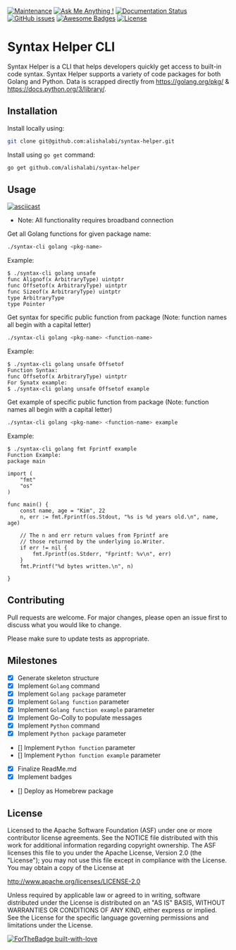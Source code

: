 [![Maintenance](https://img.shields.io/badge/Maintained%3F-yes-green.svg)](https://GitHub.com/Naereen/StrapDown.js/graphs/commit-activity) [![Ask Me Anything !](https://img.shields.io/badge/Ask%20me-anything-1abc9c.svg)](https://GitHub.com/Naereen/ama) [![Documentation Status](https://readthedocs.org/projects/ansicolortags/badge/?version=latest)](http://ansicolortags.readthedocs.io/?badge=latest) [![GitHub issues](https://img.shields.io/github/issues/Naereen/StrapDown.js.svg)](https://GitHub.com/Naereen/StrapDown.js/issues/) [![Awesome Badges](https://img.shields.io/badge/badges-awesome-green.svg)](https://github.com/Naereen/badges) [![License](https://img.shields.io/badge/License-Apache%202.0-blue.svg)](https://opensource.org/licenses/Apache-2.0)



# Syntax Helper CLI

Syntax Helper is a CLI that helps developers quickly get access to built-in code syntax. Syntax Helper supports a variety of code packages for both Golang and Python. Data is scrapped directly from https://golang.org/pkg/ & https://docs.python.org/3/library/.

## Installation

Install locally using:
```bash
git clone git@github.com:alishalabi/syntax-helper.git
```

Install using `go get` command:
```bash
go get github.com/alishalabi/syntax-helper
```

## Usage

[![asciicast](https://asciinema.org/a/287275.svg)](https://asciinema.org/a/287275)

- Note: All functionality requires broadband connection

Get all Golang functions for given package name:
```bash
./syntax-cli golang <pkg-name>
```
Example:
```
$ ./syntax-cli golang unsafe                
func Alignof(x ArbitraryType) uintptr
func Offsetof(x ArbitraryType) uintptr
func Sizeof(x ArbitraryType) uintptr
type ArbitraryType
type Pointer
```


Get syntax for specific public function from package (Note: function names all begin with a capital letter)
```bash
./syntax-cli golang <pkg-name> <function-name>
```
Example:
```
$ ./syntax-cli golang unsafe Offsetof
Function Syntax:
func Offsetof(x ArbitraryType) uintptr
For Synatx example:
$ ./syntax-cli golang unsafe Offsetof example
```


Get example of specific public function from package (Note: function names all begin with a capital letter)
```bash
./syntax-cli golang <pkg-name> <function-name> example
```
Example:
```
$ ./syntax-cli golang fmt Fprintf example    
Function Example:
package main

import (
	"fmt"
	"os"
)

func main() {
	const name, age = "Kim", 22
	n, err := fmt.Fprintf(os.Stdout, "%s is %d years old.\n", name, age)

	// The n and err return values from Fprintf are
	// those returned by the underlying io.Writer.
	if err != nil {
		fmt.Fprintf(os.Stderr, "Fprintf: %v\n", err)
	}
	fmt.Printf("%d bytes written.\n", n)

}
```

## Contributing
Pull requests are welcome. For major changes, please open an issue first to discuss what you would like to change.

Please make sure to update tests as appropriate.

## Milestones
- [x] Generate skeleton structure
- [x] Implement `Golang` command
- [x] Implement `Golang package` parameter
- [x] Implement `Golang function` parameter
- [x] Implement `Golang function example` parameter
- [x] Implement Go-Colly to populate messages
- [x] Implement `Python` command
- [x] Implement `Python package` parameter
- [] Implement `Python function` parameter
- [] Implement `Python function example` parameter
- [x] Finalize ReadMe.md
- [x] Implement badges
- [] Deploy as Homebrew package


## License
Licensed to the Apache Software Foundation (ASF) under one or more contributor license agreements. See the NOTICE file distributed with this work for additional information regarding copyright ownership. The ASF licenses this file to you under the Apache License, Version 2.0 (the "License"); you may not use this file except in compliance with the License. You may obtain a copy of the License at

http://www.apache.org/licenses/LICENSE-2.0

Unless required by applicable law or agreed to in writing, software distributed under the License is distributed on an "AS IS" BASIS, WITHOUT WARRANTIES OR CONDITIONS OF ANY KIND, either express or implied. See the License for the specific language governing permissions and limitations under the License.

[![ForTheBadge built-with-love](http://ForTheBadge.com/images/badges/built-with-love.svg)](https://GitHub.com/Naereen/)
